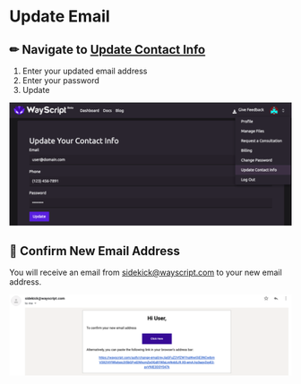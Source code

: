 # Update Email

## ✏ Navigate to [Update Contact Info](https://www.wayscript.com/auth/update-contact-info)

1. Enter your updated email address
2. Enter your password
3. Update

![](../.gitbook/assets/screen-shot-2019-07-17-at-6.21.32-pm.png)

## 📧 Confirm New Email Address

You will receive an email from sidekick@wayscript.com to your new email address.

![](../.gitbook/assets/screen-shot-2019-07-17-at-6.24.24-pm.png)

